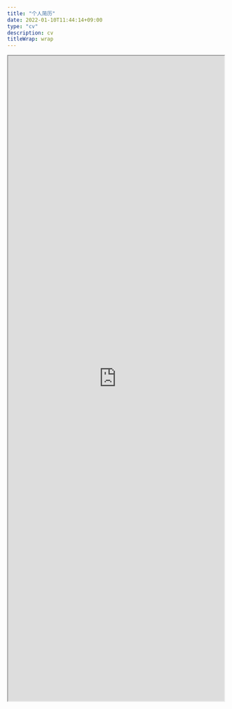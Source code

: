 ```yaml
---
title: "个人简历"
date: 2022-01-10T11:44:14+09:00
type: "cv"
description: cv
titleWrap: wrap
---
```


<iframe style="width:100%;height:1500px" src="http://localhost:65499/" title="W3Schools Free Online Web Tutorials"></iframe>